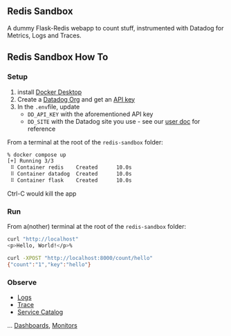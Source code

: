 ## Redis Sandbox

A dummy Flask-Redis webapp to count stuff, instrumented with Datadog for Metrics, Logs and Traces.


## Redis Sandbox How To 

### Setup

1. install [Docker Desktop](https://www.docker.com/products/docker-desktop/)
2. Create a [Datadog Org](https://app.datadoghq.com/signup) and get an [API key](https://app.datadoghq.com/organization-settings/api-keys)
3. In the `.env`file, update
    * `DD_API_KEY` with the aforementioned API key
    * `DD_SITE` with the Datadog site you use - see our [user doc](https://docs.datadoghq.com/getting_started/site/#access-the-datadog-site) for reference 


From a terminal at the root of the `redis-sandbox` folder:

```bash
% docker compose up   
[+] Running 3/3
 ⠿ Container redis    Created      10.0s
 ⠿ Container datadog  Created      10.0s
 ⠿ Container flask    Created      10.0s
```

Ctrl-C would kill the app

### Run

From a(nother) terminal at the root of the `redis-sandbox` folder:


```bash
curl "http://localhost"               
<p>Hello, World!</p>%    
```

```bash
curl -XPOST "http://localhost:8000/count/hello"
{"count":"1","key":"hello"}
```


### Observe

* [Logs](https://app.datadoghq.com/logs?query=env%3Asandbox)
* [Trace](https://app.datadoghq.com/apm/traces?query=%40_top_level%3A1%20env%3Asandbox)
* [Service Catalog](https://app.datadoghq.com/services?env=sandbox)

... [Dashboards](https://app.datadoghq.com/dashboard/lists), [Monitors](https://app.datadoghq.com/monitors#recommended?q=integration:Redis&p=1)

